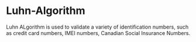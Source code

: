 # Luhn-Algorithm
Luhn ALgorithm is used to validate a variety of identification numbers, such as credit card numbers, IMEI numbers, Canadian Social Insurance Numbers. 
